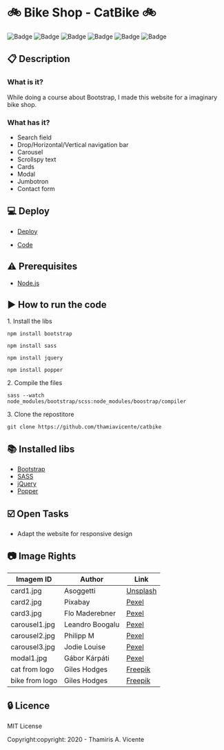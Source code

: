 # :bike: Bike Shop - CatBike :bike:

![Badge](https://img.shields.io/static/v1?label=Status&message=Conclued&color=brigthgreen&style=flat)
![Badge](https://img.shields.io/static/v1?label=Licence&message=MIT&color=blueviolet&style=flat)
![Badge](https://img.shields.io/static/v1?label=Language&message=HTML_5&color=red&style=flat)
![Badge](https://img.shields.io/static/v1?label=Language&message=CSS_3&color=orange&style=flat)
![Badge](https://img.shields.io/static/v1?label=Language&message=JavaScript&color=yellow&style=flat&)
![Badge](https://img.shields.io/static/v1?label=Language&message=Bootstrap&color=9cf&style=flat)

## :clipboard: Description
### What is it?
<p>While doing a course about Bootstrap, I made this website for a imaginary bike shop.</p>

### What has it?
- Search field
- Drop/Horizontal/Vertical navigation bar
- Carousel
- Scrollspy text
- Cards
- Modal
- Jumbotron
- Contact form

## :computer: Deploy
- [Deploy](https://thamiavicente.github.io/catbike/)

- [Code](https://github.com/thamiavicente/catbike)

## :warning: Prerequisites
- [Node.js](https://nodejs.org/en/)

## :arrow_forward: How to run the code
<p>1. Install the libs</p>

```
npm install bootstrap

npm install sass

npm install jquery

npm install popper
```

<p>2. Compile the files</p>

```
sass --watch node_modules/bootstrap/scss:node_modules/boostrap/compiler
```

<p>3. Clone the repostitore</p>

```
git clone https://github.com/thamiavicente/catbike
```

## :books: Installed libs
- [Bootstrap](https://getbootstrap.com/)
- [SASS](https://sass-lang.com/)
- [jQuery](https://jquery.com/)
- [Popper](https://popper.js.org/)

## :ballot_box_with_check: Open Tasks

- Adapt the website for responsive design

## :camera: Image Rights
|Imagem ID|Author|Link|
| -------- | -------- | -------- |
|card1.jpg|Asoggetti|[Unsplash](https://unsplash.com/photos/JQGGf6OuIdQ)|
|card2.jpg|Pixabay|[Pexel](https://www.pexels.com/pt-br/foto/alerta-andar-de-bicicleta-asfalto-aviso-210095/)|
|card3.jpg|Flo Maderebner|[Pexel](https://www.pexels.com/pt-br/foto/andar-de-bicicleta-ao-ar-livre-arte-atividade-fisica-623919/)|
|carousel1.jpg|Leandro Boogalu|[Pexel](https://www.pexels.com/pt-br/foto/ao-ar-livre-azul-bicicleta-bicicleta-de-corrida-1149601/)|
|carousel2.jpg|Philipp M|[Pexel](https://www.pexels.com/pt-br/foto/arvores-bicicleta-bicicleta-de-montanha-caminho-100582/)|
|carousel3.jpg|Jodie Louise|[Pexel](https://www.pexels.com/pt-br/foto/area-arvore-bicicleta-bike-805303/)|
|modal1.jpg|Gábor Kárpáti|[Pexel](https://www.pexels.com/pt-br/foto/aro-bicicleta-borda-close-109853/)|
|cat from logo|Giles Hodges|[Freepik](https://br.freepik.com/vetores-gratis/jogo-dos-logotipos-com-detalhes-laranja_948094.htm#page=1&query=cat%20logo&position=12)|
|bike from logo|Giles Hodges|[Freepik](https://br.freepik.com/vetores-gratis/conjunto-de-quatro-logotipos-de-bicicleta_1272247.htm)|

## :lock: Licence
<p>MIT License</p>
<p>Copyright:copyright: 2020 - Thamiris A. Vicente</p>
